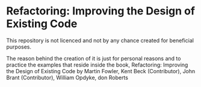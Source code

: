 # Refactoring: Improving the Design of Existing Code

This repository is not licenced and not by any chance created for beneficial purposes.

The reason behind the creation of it is just for personal reasons and to practice the examples that reside inside the book,
    Refactoring: Improving the Design of Existing Code
    by Martin Fowler, Kent Beck (Contributor), John Brant (Contributor), William Opdyke, don Roberts
